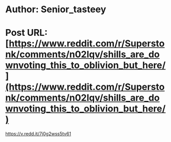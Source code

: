 # Author: Senior_tasteey
# Post URL: [https://www.reddit.com/r/Superstonk/comments/n02lqv/shills_are_downvoting_this_to_oblivion_but_here/](https://www.reddit.com/r/Superstonk/comments/n02lqv/shills_are_downvoting_this_to_oblivion_but_here/)


https://v.redd.it/7j0g2wss5tv61